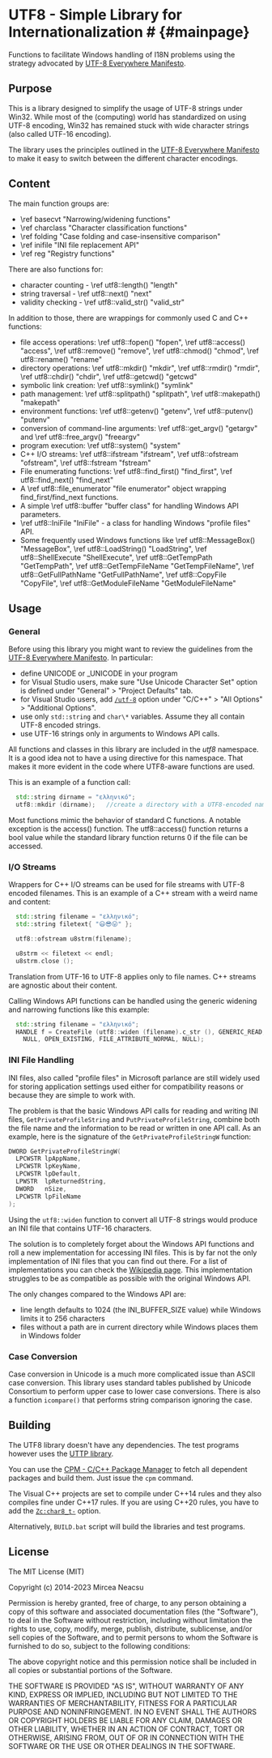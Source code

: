 ﻿# UTF8 - Simple Library for Internationalization # {#mainpage}

Functions to facilitate Windows handling of I18N problems using
the strategy advocated by [UTF-8 Everywhere Manifesto](http://utf8everywhere.org/).

## Purpose
This is a library designed to simplify the usage of UTF-8 strings under Win32.
While most of the (computing) world has standardized on using UTF-8 encoding,
Win32 has remained stuck with wide character strings (also called UTF-16 encoding).

The library uses the principles outlined in the [UTF-8 Everywhere Manifesto](http://utf8everywhere.org/) to make it easy to switch between the different character encodings.

## Content
The main function groups are:
- \ref basecvt "Narrowing/widening functions"
- \ref charclass "Character classification functions"
- \ref folding  "Case folding and case-insensitive comparison" 
- \ref inifile "INI file replacement API"
- \ref reg "Registry functions"

There are also functions for:
- character counting - \ref utf8::length() "length"
- string traversal - \ref utf8::next() "next"
- validity checking - \ref utf8::valid_str() "valid_str"

In addition to those, there are wrappings for commonly used C and C++ functions:
- file access operations: \ref utf8::fopen() "fopen", \ref utf8::access() "access", 
\ref utf8::remove() "remove", \ref utf8::chmod() "chmod", \ref utf8::rename() "rename"
- directory operations: \ref utf8::mkdir() "mkdir", \ref utf8::rmdir() "rmdir", 
\ref utf8::chdir() "chdir", \ref utf8::getcwd() "getcwd"
- symbolic link creation: \ref utf8::symlink() "symlink"
- path management: \ref utf8::splitpath() "splitpath", \ref utf8::makepath() "makepath"
- environment functions: \ref utf8::getenv() "getenv", \ref utf8::putenv() "putenv"
- conversion of command-line arguments: \ref utf8::get_argv() "getargv" and \ref utf8::free_argv() "freeargv"
- program execution: \ref utf8::system() "system"
- C++ I/O streams: \ref utf8::ifstream "ifstream", \ref utf8::ofstream "ofstream", \ref utf8::fstream "fstream"
- File enumerating functions: \ref utf8::find_first() "find_first", \ref utf8::find_next() "find_next"
- A \ref utf8::file_enumerator "file enumerator" object wrapping find_first/find_next functions.
- A simple \ref utf8::buffer "buffer class" for handling Windows API parameters. 
- \ref utf8::IniFile "IniFile" - a class for handling Windows "profile files" API.
- Some frequently used Windows functions like \ref utf8::MessageBox() "MessageBox", 
\ref utf8::LoadString() "LoadString", \ref utf8::ShellExecute "ShellExecute", 
\ref utf8::GetTempPath "GetTempPath", \ref utf8::GetTempFileName "GetTempFileName", 
\ref utf8::GetFullPathName "GetFullPathName", \ref utf8::CopyFile "CopyFile",
\ref utf8::GetModuleFileName "GetModuleFileName"

## Usage
### General
Before using this library you might want to review the guidelines from the
[UTF-8 Everywhere Manifesto](http://utf8everywhere.org/). In particular:
- define UNICODE or _UNICODE in your program
- for Visual Studio users, make sure "Use Unicode Character Set" option is defined
  under "General" > "Project Defaults" tab.
- for Visual Studio users, add [`/utf-8`](https://docs.microsoft.com/en-us/cpp/build/reference/utf-8-set-source-and-executable-character-sets-to-utf-8) option under "C/C++" > "All Options" >
  "Additional Options".
- use only `std::string` and `char\*` variables. Assume they all contain UTF-8
  encoded strings.
- use UTF-16 strings only in arguments to Windows API calls.

All functions and classes in this library are included in the *utf8* namespace.
It is a good idea not to have a using directive for this namespace. That makes it
more evident in the code where UTF8-aware functions are used.

This is an example of a function call:
```cpp
  std::string dirname = "ελληνικό";
  utf8::mkdir (dirname);   //create a directory with a UTF8-encoded name
```
Most functions mimic the behavior of standard C functions. A notable exception is
the access() function. The utf8::access() function returns a bool value while the
standard library function returns 0 if the file can be accessed.
 
### I/O Streams
Wrappers for C++ I/O streams can be used for file streams with UTF-8 encoded filenames.
This is an example of a C++ stream with a weird name and content:
```cpp
  std::string filename = "ελληνικό";
  std::string filetext{ "😃😎😛" };

  utf8::ofstream u8strm(filename);

  u8strm << filetext << endl;
  u8strm.close ();
```
Translation from UTF-16 to UTF-8 applies only to file names. C++ streams are agnostic
about their content.

Calling Windows API functions can be handled using the generic widening and
narrowing functions like this example:
```cpp
  std::string filename = "ελληνικό";
  HANDLE f = CreateFile (utf8::widen (filename).c_str (), GENERIC_READ, 0,
    NULL, OPEN_EXISTING, FILE_ATTRIBUTE_NORMAL, NULL);
```

### INI File Handling
INI files, also called "profile files" in Microsoft parlance are still widely used for storing application settings used either for compatibility reasons or because they are simple to work with.

The problem is that the basic Windows API calls for reading and writing INI files, `GetPrivateProfileString` and `PutPrivateProfileString`, combine both the file name and the information to be read or written in one API call. As an example, here is the signature of the `GetPrivateProfileStringW` function:
```cpp
DWORD GetPrivateProfileStringW(
  LPCWSTR lpAppName,
  LPCWSTR lpKeyName,
  LPCWSTR lpDefault,
  LPWSTR  lpReturnedString,
  DWORD   nSize,
  LPCWSTR lpFileName
);
```
Using the `utf8::widen` function to convert all UTF-8 strings would produce an INI file that contains UTF-16 characters.

The solution is to completely forget about the Windows API functions and roll a new implementation for accessing INI files. This is by far not the only implementation of INI files that you can find out there. For a list of implementations you can check the [Wikipedia page](https://en.wikipedia.org/wiki/INI_file). This implementation struggles to be as compatible as possible with the original Windows API.

The only changes compared to the Windows API are:
 - line length defaults to 1024 (the INI_BUFFER_SIZE value) while Windows limits it to 256 characters
 - files without a path are in current directory while Windows places them in Windows folder

### Case Conversion
Case conversion in Unicode is a much more complicated issue than ASCII case conversion.
This library uses standard tables published by Unicode Consortium to perform upper case
to lower case conversions. There is also a function `icompare()` that performs string
comparison ignoring the case.


## Building
The UTF8 library doesn't have any dependencies. The test programs however uses the [UTTP library](https://github.com/neacsum/utpp).

You can use the [CPM - C/C++ Package Manager](https://github.com/neacsum/cpm) to fetch all dependent packages and build them. Just issue the `cpm` command.

The Visual C++ projects are set to compile under C++14 rules and they also compiles fine under C++17 rules. If you are using C++20 rules, you have to add the [`Zc:char8_t-`](https://learn.microsoft.com/en-us/cpp/build/reference/zc-char8-t?view=msvc-170) option.

Alternatively, `BUILD.bat` script will build the libraries and test programs.

## License

The MIT License (MIT)
 
Copyright (c) 2014-2023 Mircea Neacsu

Permission is hereby granted, free of charge, to any person obtaining a copy
of this software and associated documentation files (the "Software"), to deal
in the Software without restriction, including without limitation the rights
to use, copy, modify, merge, publish, distribute, sublicense, and/or sell
copies of the Software, and to permit persons to whom the Software is
furnished to do so, subject to the following conditions:

The above copyright notice and this permission notice shall be included in all
copies or substantial portions of the Software.

THE SOFTWARE IS PROVIDED "AS IS", WITHOUT WARRANTY OF ANY KIND, EXPRESS OR
IMPLIED, INCLUDING BUT NOT LIMITED TO THE WARRANTIES OF MERCHANTABILITY,
FITNESS FOR A PARTICULAR PURPOSE AND NONINFRINGEMENT. IN NO EVENT SHALL THE
AUTHORS OR COPYRIGHT HOLDERS BE LIABLE FOR ANY CLAIM, DAMAGES OR OTHER
LIABILITY, WHETHER IN AN ACTION OF CONTRACT, TORT OR OTHERWISE, ARISING FROM,
OUT OF OR IN CONNECTION WITH THE SOFTWARE OR THE USE OR OTHER DEALINGS IN THE
SOFTWARE.




